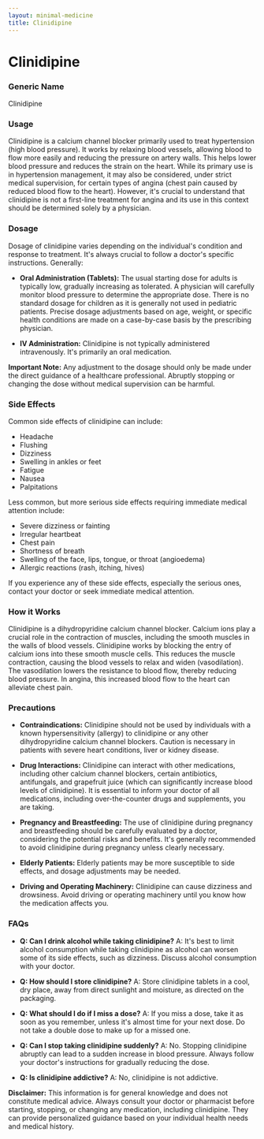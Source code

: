 ```yaml
---
layout: minimal-medicine
title: Clinidipine
---
```


# Clinidipine
### Generic Name
Clinidipine

### Usage
Clinidipine is a calcium channel blocker primarily used to treat hypertension (high blood pressure).  It works by relaxing blood vessels, allowing blood to flow more easily and reducing the pressure on artery walls. This helps lower blood pressure and reduces the strain on the heart.  While its primary use is in hypertension management, it may also be considered, under strict medical supervision, for certain types of angina (chest pain caused by reduced blood flow to the heart). However, it's crucial to understand that clinidipine is not a first-line treatment for angina and its use in this context should be determined solely by a physician.

### Dosage

Dosage of clinidipine varies depending on the individual's condition and response to treatment.  It's always crucial to follow a doctor's specific instructions.  Generally:

* **Oral Administration (Tablets):**  The usual starting dose for adults is typically low, gradually increasing as tolerated.  A physician will carefully monitor blood pressure to determine the appropriate dose.  There is no standard dosage for children as it is generally not used in pediatric patients.  Precise dosage adjustments based on age, weight, or specific health conditions are made on a case-by-case basis by the prescribing physician.

* **IV Administration:** Clinidipine is not typically administered intravenously. It's primarily an oral medication.

**Important Note:**  Any adjustment to the dosage should only be made under the direct guidance of a healthcare professional. Abruptly stopping or changing the dose without medical supervision can be harmful.

### Side Effects

Common side effects of clinidipine can include:

* Headache
* Flushing
* Dizziness
* Swelling in ankles or feet
* Fatigue
* Nausea
* Palpitations


Less common, but more serious side effects requiring immediate medical attention include:

* Severe dizziness or fainting
* Irregular heartbeat
* Chest pain
* Shortness of breath
* Swelling of the face, lips, tongue, or throat (angioedema)
* Allergic reactions (rash, itching, hives)


If you experience any of these side effects, especially the serious ones, contact your doctor or seek immediate medical attention.


### How it Works

Clinidipine is a dihydropyridine calcium channel blocker.  Calcium ions play a crucial role in the contraction of muscles, including the smooth muscles in the walls of blood vessels.  Clinidipine works by blocking the entry of calcium ions into these smooth muscle cells. This reduces the muscle contraction, causing the blood vessels to relax and widen (vasodilation).  The vasodilation lowers the resistance to blood flow, thereby reducing blood pressure.  In angina, this increased blood flow to the heart can alleviate chest pain.

### Precautions

* **Contraindications:** Clinidipine should not be used by individuals with a known hypersensitivity (allergy) to clinidipine or any other dihydropyridine calcium channel blockers.  Caution is necessary in patients with severe heart conditions, liver or kidney disease.

* **Drug Interactions:** Clinidipine can interact with other medications, including other calcium channel blockers, certain antibiotics, antifungals, and grapefruit juice (which can significantly increase blood levels of clinidipine). It is essential to inform your doctor of all medications, including over-the-counter drugs and supplements, you are taking.

* **Pregnancy and Breastfeeding:**  The use of clinidipine during pregnancy and breastfeeding should be carefully evaluated by a doctor, considering the potential risks and benefits.  It's generally recommended to avoid clinidipine during pregnancy unless clearly necessary.

* **Elderly Patients:**  Elderly patients may be more susceptible to side effects, and dosage adjustments may be needed.

* **Driving and Operating Machinery:**  Clinidipine can cause dizziness and drowsiness.  Avoid driving or operating machinery until you know how the medication affects you.


### FAQs

* **Q: Can I drink alcohol while taking clinidipine?** A:  It's best to limit alcohol consumption while taking clinidipine as alcohol can worsen some of its side effects, such as dizziness.  Discuss alcohol consumption with your doctor.

* **Q: How should I store clinidipine?** A: Store clinidipine tablets in a cool, dry place, away from direct sunlight and moisture, as directed on the packaging.

* **Q: What should I do if I miss a dose?** A:  If you miss a dose, take it as soon as you remember, unless it's almost time for your next dose. Do not take a double dose to make up for a missed one.

* **Q: Can I stop taking clinidipine suddenly?** A: No.  Stopping clinidipine abruptly can lead to a sudden increase in blood pressure.  Always follow your doctor's instructions for gradually reducing the dose.

* **Q:  Is clinidipine addictive?** A: No, clinidipine is not addictive.


**Disclaimer:** This information is for general knowledge and does not constitute medical advice. Always consult your doctor or pharmacist before starting, stopping, or changing any medication, including clinidipine.  They can provide personalized guidance based on your individual health needs and medical history.
